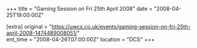 +++
title = "Gaming Session on Fri 25th April 2008"
date = "2008-04-25T19:00:00Z"

[extra]
original = "https://uwcs.co.uk/events/gaming-session-on-fri-25th-april-2008-1474489008051/"    
ent_time = "2008-04-26T07:00:00Z"
location = "DCS"
+++



